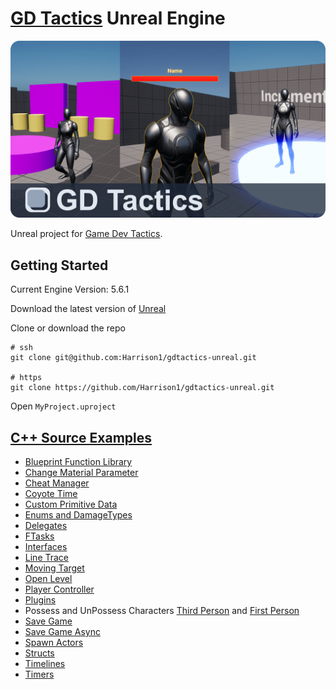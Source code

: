 # [GD Tactics](https://www.gdtactics.com/) Unreal Engine

[![GD Tactics Unreal Engine Project Repo Banner](/image.png)](https://www.gdtactics.com/)

Unreal project for [Game Dev Tactics](https://www.gdtactics.com/).

## Getting Started

Current Engine Version: 5.6.1

Download the latest version of [Unreal](https://www.unrealengine.com/en-US)

Clone or download the repo
```
# ssh
git clone git@github.com:Harrison1/gdtactics-unreal.git

# https
git clone https://github.com/Harrison1/gdtactics-unreal.git
```

Open `MyProject.uproject`

## [C++ Source Examples](Source/MyProject)
- [Blueprint Function Library](Source/MyProject/BlueprintFunctionLibrary)
- [Change Material Parameter](Source/MyProject/ChangeMaterialParam)
- [Cheat Manager](Source/MyProject/CheatManager)
- [Coyote Time](Source/MyProject/TP_ThirdPerson)
- [Custom Primitive Data](Source/MyProject/CustomPrimitiveData)
- [Enums and DamageTypes](Source/MyProject/Enums)
- [Delegates](Source/MyProject/Delegates)
- [FTasks](Source/MyProject/Tasks)
- [Interfaces](Source/MyProject/Interfaces)
- [Line Trace](Source/MyProject/LineTrace)
- [Moving Target](Source/MyProject/MovingTargets)
- [Open Level](Source/MyProject/OpenLevelBoxComponent)
- [Player Controller](Source/MyProject/PlayerController)
- [Plugins](plugins)
- Possess and UnPossess Characters [Third Person](Source/MyProject/TP_ThirdPerson/TP_ThirdPersonCharacter.cpp) and [First Person](Source/MyProject/TP_FirstPerson/TP_FirstPersonCharacter.cpp)
- [Save Game](Source/MyProject/SaveGame)
- [Save Game Async](Source/MyProject/SaveGameAsync)
- [Spawn Actors](Source/MyProject/SpawnActor)
- [Structs](Source/MyProject/Structs)
- [Timelines](/Source/MyProject/Timelines)
- [Timers](/Source/MyProject/Timers)

